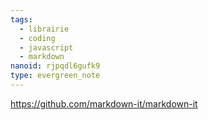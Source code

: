 ```yaml
---
tags:
  - librairie
  - coding
  - javascript
  - markdown
nanoid: rjpqdl6gufk9
type: evergreen_note
---
```

https://github.com/markdown-it/markdown-it
